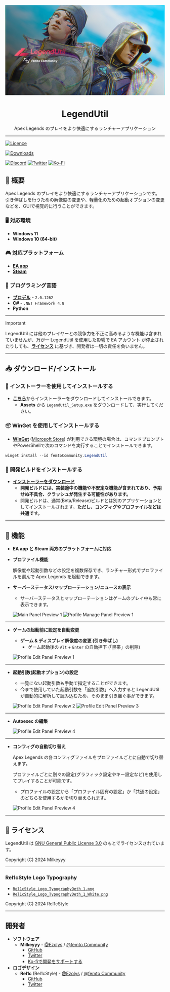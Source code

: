 <div align="center">
<img src="./Resources/Images/Splash/SplashImage.jpg?raw=true" alt="LegendUtil Banner" title="LegendUtil">
<h1>LegendUtil</h1>
<p>Apex Legends のプレイをより快適にするランチャーアプリケーション</p>
</div>

---

[![Licence](https://img.shields.io/github/license/femtoCommunity/LegendUtil?style=for-the-badge)](#-ライセンス)

[![Downloads](https://img.shields.io/github/downloads/femtoCommunity/LegendUtil/total?style=for-the-badge)](https://github.com/femtoCommunity/LegendUtil/releases)

[![Discord](https://img.shields.io/badge/Discord-%235865F2.svg?style=for-the-badge&logo=discord&logoColor=white)](https://discord.gg/Y5FrzPft3M)
[![Twitter](https://img.shields.io/badge/Twitter-%231DA1F2.svg?style=for-the-badge&logo=Twitter&logoColor=white)](https://twitter.com/Milkeyyy_53)
[![Ko-Fi](https://img.shields.io/badge/Ko--fi-F16061?style=for-the-badge&logo=ko-fi&logoColor=white)](https://ko-fi.com/milkeyyy)

## 📃 概要
Apex Legends のプレイをより快適にするランチャーアプリケーションです。
引き伸ばしを行うための解像度の変更や、軽量化のための起動オプションの変更などを、GUIで視覚的に行うことができます。

### 🖥️ 対応環境
- **Windows 11**
- **Windows 10 (64-bit)**

### 🎮 対応プラットフォーム
- [**EA app**](https://www.ea.com/ja-jp/ea-app)
- [**Steam**](https://store.steampowered.com)

### 📝 プログラミング言語
- [**プロデル**](https://produ.irelang.jp/) - `2.0.1262`
- **C#** - `.NET Framework 4.8`
- **Python**

---

> [!IMPORTANT]
> LegendUtil には他のプレイヤーとの競争力を不正に高めるような機能は含まれていませんが、万が一 LegendUtil を使用した影響で EA アカウント が停止されたりしても、[**ライセンス**](#-ライセンス) に基づき、開発者は一切の責任を負いません。

---

## 📥 ダウンロード/インストール

### 📁 インストーラーを使用してインストールする
- [**こちら**](https://github.com/femtoCommunity/LegendUtil/releases)からインストーラーをダウンロードしてインストールできます。
  - **Assets** から `LegendUtil_Setup.exe` をダウンロードして、実行してください。

### 📦 WinGet を使用してインストールする
- [**WinGet**](https://learn.microsoft.com/ja-jp/windows/package-manager/winget/) ([Microsoft Store](https://www.microsoft.com/p/app-installer/9nblggh4nns1#activetab=pivot:overviewtab)) が利用できる環境の場合は、コマンドプロンプトやPowerShellで次のコマンドを実行することでインストールできます。
```powershell
winget install --id femtoCommunity.LegendUtil
```

### 💊 開発ビルドをインストールする
- [**インストーラーをダウンロード**](https://releases.api.legendutil.milkeyyy.com/latest/download?release_channel=dev)
  - **開発ビルドには、実装途中の機能や不安定な機能が含まれており、予期せぬ不具合、クラッシュが発生する可能性があります。**
  - 開発ビルドは、通常(Beta/Release)ビルドとは別のアプリケーションとしてインストールされます。**ただし、コンフィグやプロファイルなどは共通です。**

---

## 🔧 機能
- **EA app と Steam 両方のプラットフォームに対応**

- **プロファイル機能**

  解像度や起動引数などの設定を複数保存でき、ランチャー形式でプロファイルを選んで Apex Legends を起動できます。

- **サーバーステータス/マップローテーション/ニュースの表示**
  - サーバーステータスとマップローテーションはゲームのプレイ中も常に表示できます。

  ![Main Panel Preview 1](https://github.com/femtoCommunity/LegendUtil/assets/59532514/eed9211e-1b44-405f-bbdf-c31e1bebc91e)
  ![Profile Manage Panel Preview 1](https://github.com/femtoCommunity/LegendUtil/assets/59532514/ec2e96cc-726f-4b38-91f2-5e8292da7335)

---

- **ゲームの起動前に設定を自動変更**
  - **ゲーム & ディスプレイ解像度の変更 (引き伸ばし)**
    - ゲーム起動後の `Alt` + `Enter` の自動押下 (「黒帯」の削除)

  ![Profile Edit Panel Preview 1](https://github.com/femtoCommunity/LegendUtil/assets/59532514/b0f3e7f4-4e6a-4e8b-9403-ab8feaa76ad9)

---

- **起動引数(起動オプション)の設定**
  - 一覧にない起動引数も手動で指定することができます。
  - 今まで使用していた起動引数を「追加引数」へ入力すると LegendUtil が自動的に解析して読み込むため、そのまま引き継ぐ事ができます。

  ![Profile Edit Panel Preview 2](https://github.com/femtoCommunity/LegendUtil/assets/59532514/0b447778-4c94-492a-ba4b-a7a74d6b995d)
  ![Profile Edit Panel Preview 3](https://github.com/femtoCommunity/LegendUtil/assets/59532514/b1604e42-4c00-4662-92e0-50217e42538c)

---

- **Autoexec の編集**

  ![Profile Edit Panel Preview 4](https://github.com/femtoCommunity/LegendUtil/assets/59532514/b7ec912d-e8e0-4bd1-bfea-67dfedbd1188)

---

- **コンフィグの自動切り替え**

  Apex Legends の各コンフィグファイルをプロファイルごとに自動で切り替えます。

  プロファイルごとに別々の設定(グラフィック設定やキー設定など)を使用してプレイすることが可能です。

  - プロファイルの設定から「プロファイル固有の設定」か「共通の設定」のどちらを使用するかを切り替えられます。

  ![Profile Edit Panel Preview 4](https://github.com/femtoCommunity/LegendUtil/assets/59532514/3054d0ff-2566-4026-959c-537733c72011)

---

## 📒 ライセンス

LegendUtil は [GNU General Public License 3.0](https://www.gnu.org/licenses/gpl-3.0.ja.html) のもとでライセンスされています。

Copyright (C) 2024 Milkeyyy

---

### Rel1cStyle Logo Typography

- [`Rel1cStyle_Logo_TypographyDeth_1.png`](./Resources/Logo/Rel1cStyle_Logo_TypographyDeth_1.png)
- [`Rel1cStyle_Logo_TypographyDeth_1_White.png`](./Resources/Logo/Rel1cStyle_Logo_TypographyDeth_1_White.png)

Copyright (C) 2024 Rel1cStyle

---

## 開発者
- **ソフトウェア**
  - **Milkeyyy** - [@Ezolys](https://github.com/Ezolys) / [@femto Community](https://github.com/femtoCommunity)
    - [GitHub](https://github.com/Milkeyyy)
    - [Twitter](https://twitter.com/Milkeyyy_53)
    - [Ko-fiで開発をサポートする](https://ko-fi.com/milkeyyy)
- **ロゴデザイン**
  - **Rel1c** (Rel1cStyle) - [@Ezolys](https://github.com/Ezolys) / [@femto Community](https://github.com/femtoCommunity)
    - [GitHub](https://github.com/Rel1c393)
    - [Twitter](https://twitter.com/Apex_tyaneko)
